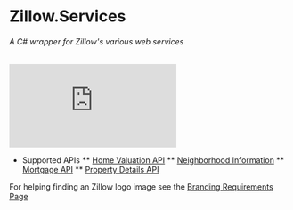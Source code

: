# Zillow.Services
###### A C# wrapper for Zillow's various web services

![alt text](http://www.zillow.com/widgets/GetVersionedResource.htm?path=/static/logos/Zillowlogo_200x50.gif "Zillow Real Estate Search")

* Supported APIs
** [Home Valuation API](http://www.zillow.com/howto/api/HomeValuationAPIOverview.htm)
** [Neighborhood Information](http://www.zillow.com/webtools/neighborhood-data/)
** [Mortgage API](http://www.zillow.com/howto/api/MortgageAPIOverview.htm)
** [Property Details API](http://www.zillow.com/howto/api/PropertyDetailsAPIOverview.htm)

For helping finding an Zillow logo image see the [Branding Requirements Page](http://www.zillow.com/howto/api/BrandingRequirements.htm)